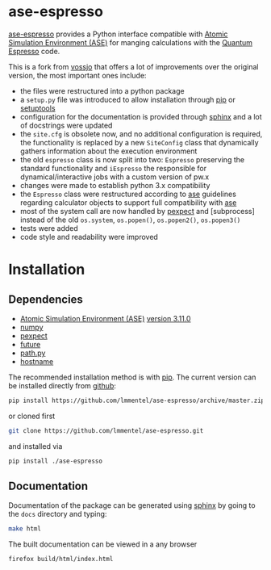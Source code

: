 # ase-espresso

[ase-espresso](https://github.com/lmmentel/ase-espresso) provides a Python interface compatible with
[Atomic Simulation Environment (ASE)][ase] for manging calculations with the [Quantum Espresso] code.

This is a fork from [vossjo][vossjo-ae] that offers a lot of improvements over the original version,
the most important ones include:

- the files were restructured into a python package
- a `setup.py` file was introduced to allow installation through [pip] or [setuptools]
- configuration for the documentation is provided through [sphinx] and a lot of docstrings were updated
- the `site.cfg` is obsolete now, and no additional configuration is required, the functionality is replaced
  by a new `SiteConfig` class that dynamically gathers information about the execution environment 
- the old `espresso` class is now split into two: `Espresso` preserving the standard functionality and
  `iEspresso` the responsible for dynamical/interactive jobs with a custom version of pw.x
- changes were made to establish python 3.x compatibility
- the `Espresso` class were restructured according to [ase] guidelines regarding calculator objects to
  support full compatibility with [ase]
- most of the system call are now handled by [pexpect] and [subprocess] instead of the old `os.system`,
  `os.popen()`, `os.popen2()`, `os.popen3()`
- tests were added
- code style and readability were improved


# Installation

## Dependencies

- [Atomic Simulation Environment (ASE)][ase] [version 3.11.0](https://wiki.fysik.dtu.dk/ase/releasenotes.html#releasenotes) 
- [numpy]
- [pexpect]
- [future]
- [path.py]
- [hostname]

The recommended installation method is with [pip]. The current
version can be installed directly from [github]:

```bash
pip install https://github.com/lmmentel/ase-espresso/archive/master.zip
```
or cloned first
```bash
git clone https://github.com/lmmentel/ase-espresso.git
```
and installed via
```bash
pip install ./ase-espresso
```

[ase]: https://wiki.fysik.dtu.dk/ase/index.html
[future]: http://python-future.org/
[github]: https://github.com/lmmentel/ase-espresso
[hostname]: https://www.nsc.liu.se/~kent/python-hostlist/
[numpy]: http://www.numpy.org/
[path.py]: https://github.com/jaraco/path.py
[pip]: https://pip.pypa.io/en/stable/
[pexpect]: https://pexpect.readthedocs.io/en/stable
[setuptools]: https://pypi.python.org/pypi/setuptools
[sphinx]: http://www.sphinx-doc.org/en/stable/
[subrocess]: https://docs.python.org/2/library/subprocess.html
[vossjo-ae]: https://github.com/vossjo/ase-espresso
[Quantum Espresso]: http://www.quantum-espresso.org/
[wiki]: https://github.com/vossjo/ase-espresso/wiki

## Documentation

Documentation of the package can be generated using [sphinx]
by going to the ``docs`` directory and typing:

```bash
make html
```

The built documentation can be viewed in a any browser
```bash
firefox build/html/index.html
```
